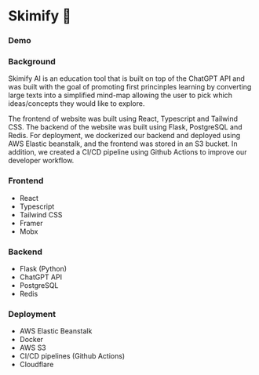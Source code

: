 # Skimify 📄

### Demo


### Background
Skimify AI is an education tool that is built on top of the ChatGPT API and was built with the goal of promoting first princinples learning by converting large texts into a simplified mind-map allowing the user to pick which ideas/concepts they would like to explore. 

The frontend of website was built using React, Typescript and Tailwind CSS. The backend of the website was built using Flask, PostgreSQL and Redis.
For deployment, we dockerized our backend and deployed using AWS Elastic beanstalk, and the frontend was stored in an S3 bucket. In addition, we created a CI/CD pipeline using Github Actions to improve our developer workflow.  

### Frontend
* React
* Typescript
* Tailwind CSS
* Framer
* Mobx

### Backend
* Flask (Python)
* ChatGPT API
* PostgreSQL
* Redis

### Deployment
* AWS Elastic Beanstalk
* Docker
* AWS S3
* CI/CD pipelines (Github Actions)
* Cloudflare
